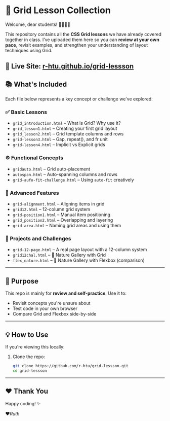 # 🌟 Grid Lesson Collection

Welcome, dear students! 👩‍🏫👨‍🎓

This repository contains all the **CSS Grid lessons** we have already covered together in class. I’ve uploaded them here so you can **review at your own pace**, revisit examples, and strengthen your understanding of layout techniques using Grid.

🔗 **Live Site:** [r-htu.github.io/grid-lessson](https://r-htu.github.io/grid-lessson/)
---

## 📚 What's Included

Each file below represents a key concept or challenge we've explored:

### ✅ Basic Lessons
- `grid_introduction.html` – What is Grid? Why use it?
- `grid_lesson1.html` – Creating your first grid layout
- `grid_lesson2.html` – Grid template columns and rows
- `grid-lesson3.html` – Gap, repeat(), and fr unit
- `grid-lesson4.html` – Implicit vs Explicit grids

### ⚙️ Functional Concepts
- `gridauto.html` – Grid auto-placement
- `autospan.html` – Auto-spanning columns and rows
- `grid-aufo-fit-challenge.html` – Using `auto-fit` creatively

### 🎯 Advanced Features
- `grid-alignment.html` – Aligning items in grid
- `grid12.html` – 12-column grid system
- `grid-position1.html` – Manual item positioning
- `grid_position2.html` – Overlapping and layering
- `grid-area.html` – Naming grid areas and using them

### 🌿 Projects and Challenges
- `grid-12-page.html` – A real page layout with a 12-column system
- `grid12chal.html` – 🌼 Nature Gallery with Grid
- `flex_nature.html` – 🌼 Nature Gallery with Flexbox (comparison)

---

## 📎 Purpose

This repo is mainly for **review and self-practice**. Use it to:
- Revisit concepts you're unsure about
- Test code in your own browser
- Compare Grid and Flexbox side-by-side

---
## 💡 How to Use

If you're viewing this locally:

1. Clone the repo:
   ```bash
   git clone https://github.com/r-htu/grid-lessson.git
   cd grid-lessson

---

## ❤️ Thank You



Happy coding! ✨

❤️*Ruth*
